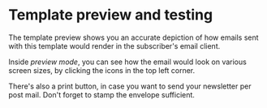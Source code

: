 # Template preview and testing

The template preview shows you an accurate depiction of how emails sent with 
this template would render in the subscriber's email client.

Inside *preview mode*, you can see how the email would look on various 
screen sizes, by clicking the icons in the top left corner. 
 
There's also a print button, in case you want to send your newsletter per post 
mail. Don't forget to stamp the envelope sufficient. 

